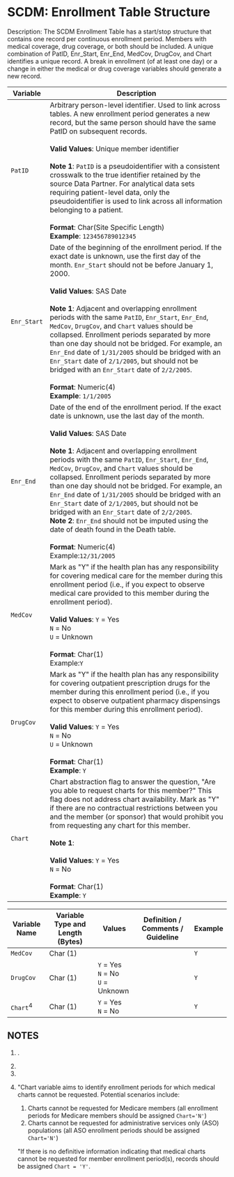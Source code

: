# SCDM: Enrollment Table Structure

Description: The SCDM Enrollment Table has a start/stop structure that contains one record per continuous enrollment period. Members with medical coverage, drug coverage, or both should be included. A unique combination of PatID, Enr_Start, Enr_End, MedCov, DrugCov, and Chart identifies a unique record. A break in enrollment (of at least one day) or a change in either the medical or drug coverage variables should generate a new record.

| Variable | Description |
| --- | --- |
| `PatID` | Arbitrary person-level identifier. Used to link across tables. A new enrollment period generates a new record, but the same person should have the same PatID on subsequent records.<br><br>**Valid Values**: Unique member identifier<br><br>**Note 1**: `PatID` is a pseudoidentifier with a consistent crosswalk to the true identifier retained by the source Data Partner. For analytical data sets requiring patient-level data, only the pseudoidentifier is used to link across all information belonging to a patient.<br><br>**Format**: Char(Site Specific Length)<br>**Example**: `123456789012345` |
| `Enr_Start` | Date of the beginning of the enrollment period. If the exact date is unknown, use the first day of the month. `Enr_Start` should not be before January 1, 2000.<br><br>**Valid Values**: SAS Date<br><br>**Note 1**: Adjacent and overlapping enrollment periods with the same `PatID`, `Enr_Start`, `Enr_End`, `MedCov`, `DrugCov`, and `Chart` values should be collapsed. Enrollment periods separated by more than one day should not be bridged. For example, an `Enr_End` date of `1/31/2005` should be bridged with an `Enr_Start` date of `2/1/2005`, but should not be bridged with an `Enr_Start` date of `2/2/2005`.<br><br>**Format**: Numeric(4)<br>**Example**: `1/1/2005` |
| `Enr_End` | Date of the end of the enrollment period. If the exact date is unknown, use the last day of the month.<br><br>**Valid Values**: SAS Date<br><br>**Note 1**: Adjacent and overlapping enrollment periods with the same `PatID`, `Enr_Start`, `Enr_End`, `MedCov`, `DrugCov`, and `Chart` values should be collapsed. Enrollment periods separated by more than one day should not be bridged. For example, an `Enr_End` date of `1/31/2005` should be bridged with an `Enr_Start` date of `2/1/2005`, but should not be bridged with an `Enr_Start` date of `2/2/2005`.<br>**Note 2**: `Enr_End` should not be imputed using the date of death found in the Death table.<br><br>**Format**: Numeric(4)<br>Example:`12/31/2005` |
| `MedCov` | Mark as "Y" if the health plan has any responsibility for covering medical care for the member during this enrollment period (i.e., if you expect to observe medical care provided to this member during the enrollment period).<br><br>**Valid Values**: `Y` = Yes<br>`N` = No<br>`U` = Unknown<br><br>**Format**: Char(1)<br>Example:`Y` |
| `DrugCov` |  Mark as "Y" if the health plan has any responsibility for covering outpatient prescription drugs for the member during this enrollment period (i.e., if you expect to observe outpatient pharmacy dispensings for this member during this enrollment period).<br><br>**Valid Values**: `Y` = Yes<br>`N` = No<br>`U` = Unknown<br><br>**Format**: Char(1)<br>**Example**: `Y`|
| `Chart` | Chart abstraction flag to answer the question, "Are you able to request charts for this member?" This flag does not address chart availability. Mark as "Y" if there are no contractual restrictions between you and the member (or sponsor) that would prohibit you from requesting any chart for this member.<br><br>**Note 1**:<br><br>**Valid Values**: `Y` = Yes<br>`N` = No<br><br>**Format**: Char(1)<br>**Example**: `Y` |

| Variable Name | Variable Type and Length (Bytes) | Values | Definition / Comments / Guideline | Example |
| --- | --- | --- | --- | --- |
| `MedCov` | Char (1) |  |  | `Y` |
| `DrugCov` | Char (1) | `Y` = Yes<br> `N` = No<br> `U` = Unknown | | `Y` |
| `Chart`<sup>4</sup> | Char (1) | `Y` = Yes<br> `N` = No |  | `Y` |

## NOTES

1. .

2. 

3. 

4. "Chart variable aims to identify enrollment periods for which medical charts cannot be requested. Potential scenarios include:
    1. Charts cannot be requested for Medicare members (all enrollment periods for Medicare members should be assigned `Chart='N'`)
    2. Charts cannot be requested for administrative services only (ASO) populations (all ASO enrollment periods should be assigned `Chart='N'`)

    "If there is no definitive information indicating that medical charts cannot be requested for member enrollment period(s), records should be assigned `Chart = 'Y'`.
